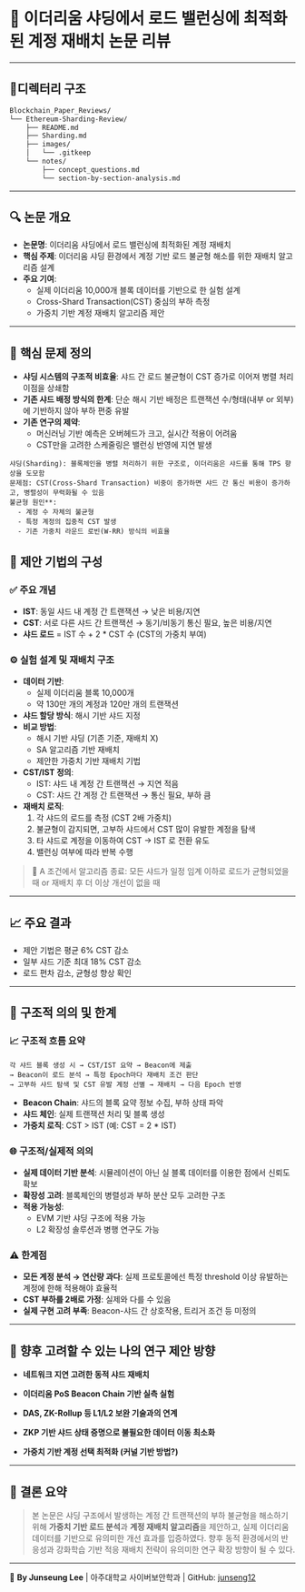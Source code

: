 # 🧠 이더리움 샤딩에서 로드 밸런싱에 최적화된 계정 재배치 논문 리뷰

---

## 📁디렉터리 구조

```bash
Blockchain_Paper_Reviews/
└── Ethereum-Sharding-Review/
    ├── README.md
    ├── Sharding.md
    ├── images/
    │   └── .gitkeep
    └── notes/
        ├── concept_questions.md
        └── section-by-section-analysis.md
```

---

## 🔍 논문 개요

- **논문명**: 이더리움 샤딩에서 로드 밸런싱에 최적화된 계정 재배치
- **핵심 주제**: 이더리움 샤딩 환경에서 계정 기반 로드 불균형 해소를 위한 재배치 알고리즘 설계
- **주요 기여**:
  - 실제 이더리움 10,000개 블록 데이터를 기반으로 한 실험 설계
  - Cross-Shard Transaction(CST) 중심의 부하 측정
  - 가중치 기반 계정 재배치 알고리즘 제안

---

## 📐 핵심 문제 정의

- **샤딩 시스템의 구조적 비효율**: 샤드 간 로드 불균형이 CST 증가로 이어져 병렬 처리 이점을 상쇄함
- **기존 샤드 배정 방식의 한계**: 단순 해시 기반 배정은 트랜잭션 수/형태(내부 or 외부)에 기반하지 않아 부하 편중 유발
- **기존 연구의 제약**:
  - 머신러닝 기반 예측은 오버헤드가 크고, 실시간 적용이 어려움
  - CST만을 고려한 스케줄링은 밸런싱 반영에 지연 발생

```plaintext
샤딩(Sharding): 블록체인을 병렬 처리하기 위한 구조로, 이더리움은 샤드를 통해 TPS 향상을 도모함
문제점: CST(Cross-Shard Transaction) 비중이 증가하면 샤드 간 통신 비용이 증가하고, 병렬성이 무력화될 수 있음
불균형 원인**:
  - 계정 수 자체의 불균형
  - 특정 계정의 집중적 CST 발생
  - 기존 가중치 라운드 로빈(W-RR) 방식의 비효율
```

## 🧠 제안 기법의 구성

### ✅ 주요 개념

- **IST**: 동일 샤드 내 계정 간 트랜잭션 → 낮은 비용/지연
- **CST**: 서로 다른 샤드 간 트랜잭션 → 동기/비동기 통신 필요, 높은 비용/지연
- **샤드 로드** = IST 수 + 2 \* CST 수 (CST의 가중치 부여)

### ⚙️ 실험 설계 및 재배치 구조

- **데이터 기반**:
  - 실제 이더리움 블록 10,000개
  - 약 130만 개의 계정과 120만 개의 트랜잭션
- **샤드 할당 방식**: 해시 기반 샤드 지정
- **비교 방법**:
  - 해시 기반 샤딩 (기존 기준, 재배치 X)
  - SA 알고리즘 기반 재배치
  - 제안한 가중치 기반 재배치 기법
- **CST/IST 정의**:
  - IST: 샤드 내 계정 간 트랜잭션 → 지연 적음
  - CST: 샤드 간 계정 간 트랜잭션 → 통신 필요, 부하 큼
- **재배치 로직**:
  1. 각 샤드의 로드를 측정 (CST 2배 가중치)
  2. 불균형이 감지되면, 고부하 샤드에서 CST 많이 유발한 계정을 탐색
  3. 타 샤드로 계정을 이동하여 CST → IST 로 전환 유도
  4. 밸런싱 여부에 따라 반복 수행

> 📌 A 조건에서 알고리즘 종료: 모든 샤드가 일정 임계 이하로 로드가 균형되었을 때 or 재배치 후 더 이상 개선이 없을 때

---

## 📈 주요 결과

- 제안 기법은 평균 6% CST 감소
- 일부 샤드 기준 최대 18% CST 감소
- 로드 편차 감소, 균형성 향상 확인

---

## 📌 구조적 의의 및 한계

### 📈 구조적 흐름 요약

```plaintext
각 샤드 블록 생성 시 → CST/IST 요약 → Beacon에 제출
→ Beacon이 로드 분석 → 특정 Epoch마다 재배치 조건 판단
→ 고부하 샤드 탐색 및 CST 유발 계정 선별 → 재배치 → 다음 Epoch 반영
```

- **Beacon Chain**: 샤드의 블록 요약 정보 수집, 부하 상태 파악
- **샤드 체인**: 실제 트랜잭션 처리 및 블록 생성
- **가중치 로직**: CST > IST (예: CST = 2 \* IST)

### 🌐 구조적/실제적 의의

- **실제 데이터 기반 분석**: 시뮬레이션이 아닌 실 블록 데이터를 이용한 점에서 신뢰도 확보
- **확장성 고려**: 블록체인의 병렬성과 부하 분산 모두 고려한 구조
- **적용 가능성**:
  - EVM 기반 샤딩 구조에 적용 가능
  - L2 확장성 솔루션과 병행 연구도 가능

### ⚠ 한계점

- **모든 계정 분석 → 연산량 과다**: 실제 프로토콜에선 특정 threshold 이상 유발하는 계정에 한해 적용해야 효율적
- **CST 부하를 2배로 가정**: 실제와 다를 수 있음
- **실제 구현 고려 부족**: Beacon-샤드 간 상호작용, 트리거 조건 등 미정의

---

## 🧭 향후 고려할 수 있는 나의 연구 제안 방향

- **네트워크 지연 고려한 동적 샤드 재배치**
- **이더리움 PoS Beacon Chain 기반 실측 실험**
- **DAS, ZK-Rollup 등 L1/L2 보완 기술과의 연계**
- **ZKP 기반 샤드 상태 증명으로 불필요한 데이터 이동 최소화**

- **가중치 기반 계정 선택 최적화 (커널 기반 방법?)**

---

## 🔑 결론 요약

> 본 논문은 샤딩 구조에서 발생하는 계정 간 트랜잭션의 부하 불균형을 해소하기 위해 **가중치 기반 로드 분석**과 **계정 재배치 알고리즘**을 제안하고, 실제 이더리움 데이터를 기반으로 유의미한 개선 효과를 입증하였다. 향후 동적 환경에서의 반응성과 강화학습 기반 적응 재배치 전략이 유의미한 연구 확장 방향이 될 수 있다.

---

📌 **By Junseung Lee** | 아주대학교 사이버보안학과 | GitHub: [junseng12](https://github.com/junseng12)
